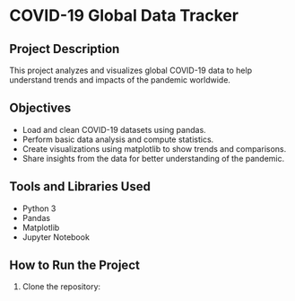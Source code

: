 # COVID-19 Global Data Tracker

## Project Description
This project analyzes and visualizes global COVID-19 data to help understand trends and impacts of the pandemic worldwide.

## Objectives
- Load and clean COVID-19 datasets using pandas.
- Perform basic data analysis and compute statistics.
- Create visualizations using matplotlib to show trends and comparisons.
- Share insights from the data for better understanding of the pandemic.

## Tools and Libraries Used
- Python 3
- Pandas
- Matplotlib
- Jupyter Notebook

## How to Run the Project
1. Clone the repository:
